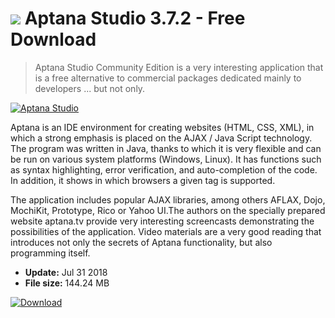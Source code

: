 # ![](https://cdn.softexe.net/static/icon/win.gif) Aptana Studio 3.7.2 - Free Download

> Aptana Studio Community Edition is a very interesting application that is a free alternative to commercial packages dedicated mainly to developers ... but not only.

[![Aptana Studio](https://gallery.dpcdn.pl/imgc/Tools/2230/g_-_420x350_1.5_-_x20110314150208_00.jpg)](https://softexe.net/win/development-it/web-applications/aptana-studio:aagc.html)

Aptana is an IDE environment for creating websites (HTML, CSS, XML), in which a strong emphasis is placed on the AJAX / Java Script technology. The program was written in Java, thanks to which it is very flexible and can be run on various system platforms (Windows, Linux). It has functions such as syntax highlighting, error verification, and auto-completion of the code. In addition, it shows in which browsers a given tag is supported.
 
 The application includes popular AJAX libraries, among others AFLAX, Dojo, MochiKit, Prototype, Rico or Yahoo UI.The authors on the specially prepared website aptana.tv provide very interesting screencasts demonstrating the possibilities of the application. Video materials are a very good reading that introduces not only the secrets of Aptana functionality, but also programming itself.


- **Update:** Jul 31 2018
- **File size:** 144.24 MB

[![Download](https://cdn.softexe.net/static/img/download.png)](https://softexe.net/win/development-it/web-applications/aptana-studio:aagc.html)


